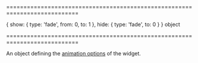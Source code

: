 <!--**
/*-------------------------------------------
    Auto-generated file. Do not modify.
-------------------------------------------

**-->
===========================================================================
<!--default-->{ show: { type: 'fade', from: 0, to: 1 }, hide: { type: 'fade', to: 0 } }<!--/default-->
<!--type-->object<!--/type-->
===========================================================================

<!--shortDescription-->
An object defining the [animation options](/Documentation/ApiReference/Common/Object_Structures/animationConfig/) of the widget.
<!--/shortDescription-->

<!--fullDescription-->

<!--/fullDescription-->